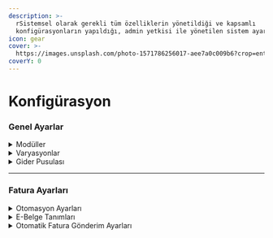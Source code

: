 ```yaml
---
description: >-
  rSistemsel olarak gerekli tüm özelliklerin yönetildiği ve kapsamlı
  konfigürasyonların yapıldığı, admin yetkisi ile yönetilen sistem ayarları.
icon: gear
cover: >-
  https://images.unsplash.com/photo-1571786256017-aee7a0c009b6?crop=entropy&cs=srgb&fm=jpg&ixid=M3wxOTcwMjR8MHwxfHNlYXJjaHwyfHxzZXJ2ZXJ8ZW58MHx8fHwxNzQ2Mzk2MTU2fDA&ixlib=rb-4.0.3&q=85
coverY: 0
---
```


# Konfigürasyon

### Genel Ayarlar

<details>

<summary>Modüller</summary>



</details>

<details>

<summary>Varyasyonlar</summary>



</details>

<details>

<summary>Gider Pusulası</summary>



</details>

***

### Fatura Ayarları

<details>

<summary>Otomasyon Ayarları</summary>



</details>

<details>

<summary>E-Belge Tanımları</summary>



</details>

<details>

<summary>Otomatik Fatura Gönderim Ayarları</summary>



</details>
